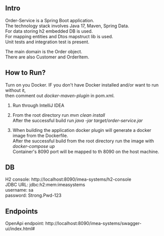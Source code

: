 ## Intro
Order-Service is a Spring Boot application.   
The technology stack involves Java 17, Maven, Spring Data.   
For data storing h2 embedded DB is used.  
For mapping entities and Dtos mapstruct lib is used.  
Unit tests and integration test is present.  

The main domain is the Order object.  
There are also Customer and OrderItem.  

## How to Run?
Turn on you Docker. IF you don't have Docker installed and/or want to run without it,      
then comment out _docker-maven-plugin_ in pom.xml. 

1. Run through IntelliJ IDEA

2. From the root directory run _mvn clean install_     
After the successful build run _java -jar target/order-service.jar_   

3. When building the application docker plugin will generate a docker image from the Dockerfile.   
After the successful build from the root directory run the image with _docker-compose up_   
Container's 8090 port will be mapped to th 8090 on the host machine. 

## DB
H2 console: http://localhost:8090/imea-systems/h2-console   
JDBC URL: jdbc:h2:mem:imeasystems     
username: sa        
password: Strong.Pwd-123

## Endpoints
OpenApi endpoint: http://localhost:8090/imea-systems/swagger-ui/index.html#